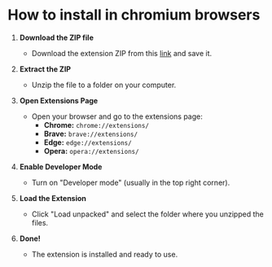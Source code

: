 # How to install in chromium browsers

1. **Download the ZIP file**
   - Download the extension ZIP from this [link](https://github.com/adam4056/Tab-R/releases/tag/Chrome) and save it.

2. **Extract the ZIP**
   - Unzip the file to a folder on your computer.

3. **Open Extensions Page**
   - Open your browser and go to the extensions page:
     - **Chrome:** `chrome://extensions/`
     - **Brave:** `brave://extensions/`
     - **Edge:** `edge://extensions/`
     - **Opera:** `opera://extensions/`

4. **Enable Developer Mode**
   - Turn on "Developer mode" (usually in the top right corner).

5. **Load the Extension**
   - Click "Load unpacked" and select the folder where you unzipped the files.

6. **Done!**
   - The extension is installed and ready to use.
